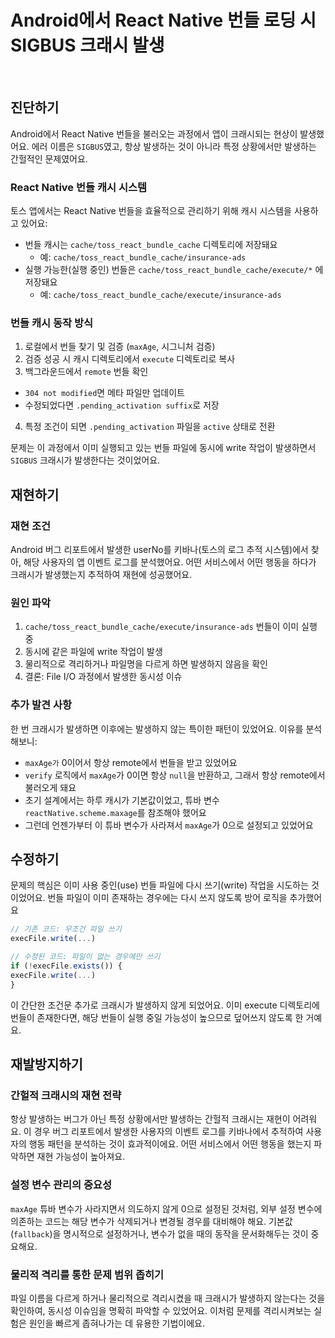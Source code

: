 # Android에서 React Native 번들 로딩 시 SIGBUS 크래시 발생

<br/>
<ContributorHeader name="김희철" githubUrl="https://github.com/heecheolman" avatar="https://ca.slack-edge.com/E01JAGTHP8R-U01JVCVAP41-ea9f13e55dd5-512" />

## 진단하기

Android에서 React Native 번들을 불러오는 과정에서 앱이 크래시되는 현상이 발생했어요. 에러
이름은 `SIGBUS`였고, 항상 발생하는 것이 아니라 특정 상황에서만 발생하는 간헐적인 문제였어요.

### React Native 번들 캐시 시스템

토스 앱에서는 React Native 번들을 효율적으로 관리하기 위해 캐시 시스템을 사용하고 있어요:

- 번들 캐시는 `cache/toss_react_bundle_cache` 디렉토리에 저장돼요
  - 예: `cache/toss_react_bundle_cache/insurance-ads`
- 실행 가능한(실행 중인) 번들은 `cache/toss_react_bundle_cache/execute/*` 에 저장돼요
  - 예: `cache/toss_react_bundle_cache/execute/insurance-ads`

### 번들 캐시 동작 방식

1. 로컬에서 번들 찾기 및 검증 (`maxAge`, 시그니처 검증)
2. 검증 성공 시 캐시 디렉토리에서 `execute` 디렉토리로 복사
3. 백그라운드에서 `remote` 번들 확인

- `304 not modified`면 메타 파일만 업데이트
- 수정되었다면 `.pending_activation suffix`로 저장

4. 특정 조건이 되면 `.pending_activation` 파일을 `active` 상태로 전환

문제는 이 과정에서 이미 실행되고 있는 번들 파일에 동시에 write 작업이 발생하면서 `SIGBUS`
크래시가 발생한다는 것이었어요.

## 재현하기

### 재현 조건

Android 버그 리포트에서 발생한 userNo를 키바나(토스의 로그 추적 시스템)에서 찾아, 해당 사용자의 앱 이벤트 로그를
분석했어요. 어떤 서비스에서 어떤 행동을 하다가 크래시가 발생했는지 추적하여 재현에
성공했어요.

### 원인 파악

1. `cache/toss_react_bundle_cache/execute/insurance-ads` 번들이 이미 실행 중
2. 동시에 같은 파일에 write 작업이 발생
3. 물리적으로 격리하거나 파일명을 다르게 하면 발생하지 않음을 확인
4. 결론: File I/O 과정에서 발생한 동시성 이슈

### 추가 발견 사항

한 번 크래시가 발생하면 이후에는 발생하지 않는 특이한 패턴이 있었어요. 이유를 분석해보니:

- `maxAge가` 0이어서 항상 remote에서 번들을 받고 있었어요
- `verify` 로직에서 `maxAge`가 0이면 항상 `null`을 반환하고, 그래서 항상 remote에서 불러오게 돼요
- 초기 설계에서는 하루 캐시가 기본값이었고, 튜바 변수 `reactNative.scheme.maxage`를 참조해야
  했어요
- 그런데 언젠가부터 이 튜바 변수가 사라져서 `maxAge`가 0으로 설정되고 있었어요

## 수정하기

문제의 핵심은 이미 사용 중인(use) 번들 파일에 다시 쓰기(write) 작업을 시도하는 것이었어요.
번들 파일이 이미 존재하는 경우에는 다시 쓰지 않도록 방어 로직을 추가했어요

```jsx
// 기존 코드: 무조건 파일 쓰기
execFile.write(...)

// 수정된 코드: 파일이 없는 경우에만 쓰기
if (!execFile.exists()) {
execFile.write(...)
}
```

이 간단한 조건문 추가로 크래시가 발생하지 않게 되었어요. 이미 execute 디렉토리에 번들이
존재한다면, 해당 번들이 실행 중일 가능성이 높으므로 덮어쓰지 않도록 한 거예요.

## 재발방지하기

### 간헐적 크래시의 재현 전략

항상 발생하는 버그가 아닌 특정 상황에서만 발생하는 간헐적 크래시는 재현이 어려워요. 이 경우
버그 리포트에서 발생한 사용자의 이벤트 로그를 키바나에서 추적하여 사용자의 행동 패턴을
분석하는 것이 효과적이에요. 어떤 서비스에서 어떤 행동을 했는지 파악하면 재현 가능성이
높아져요.

### 설정 변수 관리의 중요성

`maxAge` 튜바 변수가 사라지면서 의도하지 않게 0으로 설정된 것처럼, 외부 설정 변수에 의존하는
코드는 해당 변수가 삭제되거나 변경될 경우를 대비해야 해요. 기본값(`fallback`)을 명시적으로
설정하거나, 변수가 없을 때의 동작을 문서화해두는 것이 중요해요.

### 물리적 격리를 통한 문제 범위 좁히기

파일 이름을 다르게 하거나 물리적으로 격리시켰을 때 크래시가 발생하지 않는다는 것을 확인하여,
동시성 이슈임을 명확히 파악할 수 있었어요. 이처럼 문제를 격리시켜보는 실험은 원인을 빠르게
좁혀나가는 데 유용한 기법이에요.
